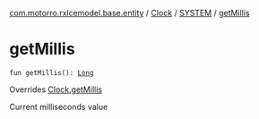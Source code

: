 [com.motorro.rxlcemodel.base.entity](../../index.md) / [Clock](../index.md) / [SYSTEM](index.md) / [getMillis](./get-millis.md)

# getMillis

`fun getMillis(): `[`Long`](https://kotlinlang.org/api/latest/jvm/stdlib/kotlin/-long/index.html)

Overrides [Clock.getMillis](../get-millis.md)

Current milliseconds value

